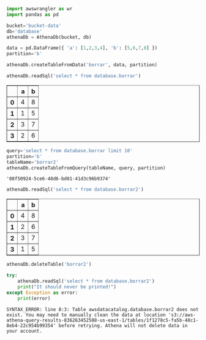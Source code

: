 ```python
import awswrangler as wr
import pandas as pd
```


```python
bucket='bucket-data'
db='database'
athenaDb = AthenaDb(bucket, db)
```


```python
data = pd.DataFrame({ 'a': [1,2,3,4], 'b': [5,6,7,8] })
partition='b'
```


```python
athenaDb.createTableFromData('borrar', data, partition)
```


```python
athenaDb.readSql('select * from database.borrar')
```




<div>
<table border="1" class="dataframe">
  <thead>
    <tr style="text-align: right;">
      <th></th>
      <th>a</th>
      <th>b</th>
    </tr>
  </thead>
  <tbody>
    <tr>
      <th>0</th>
      <td>4</td>
      <td>8</td>
    </tr>
    <tr>
      <th>1</th>
      <td>1</td>
      <td>5</td>
    </tr>
    <tr>
      <th>2</th>
      <td>3</td>
      <td>7</td>
    </tr>
    <tr>
      <th>3</th>
      <td>2</td>
      <td>6</td>
    </tr>
  </tbody>
</table>
</div>




```python
query='select * from database.borrar limit 10'
partition='b'
tableName='borrar2'
athenaDb.createTableFromQuery(tableName, query, partition)
```




    '08f50924-5ce6-48d6-bd01-41d3c96b9374'




```python
athenaDb.readSql('select * from database.borrar2')
```




<div>
<table border="1" class="dataframe">
  <thead>
    <tr style="text-align: right;">
      <th></th>
      <th>a</th>
      <th>b</th>
    </tr>
  </thead>
  <tbody>
    <tr>
      <th>0</th>
      <td>4</td>
      <td>8</td>
    </tr>
    <tr>
      <th>1</th>
      <td>2</td>
      <td>6</td>
    </tr>
    <tr>
      <th>2</th>
      <td>3</td>
      <td>7</td>
    </tr>
    <tr>
      <th>3</th>
      <td>1</td>
      <td>5</td>
    </tr>
  </tbody>
</table>
</div>




```python
athenaDb.deleteTable('borrar2')
```


```python
try:
    athenaDb.readSql('select * from database.borrar2')
    print("It should never be printed!")
except Exception as error:
    print(error)
```

    SYNTAX_ERROR: line 8:3: Table awsdatacatalog.database.borrar2 does not exist. You may need to manually clean the data at location 's3://aws-athena-query-results-836263452508-us-east-1/tables/1f1278c5-fa5b-48c1-8eb4-22c954b99354' before retrying. Athena will not delete data in your account.

